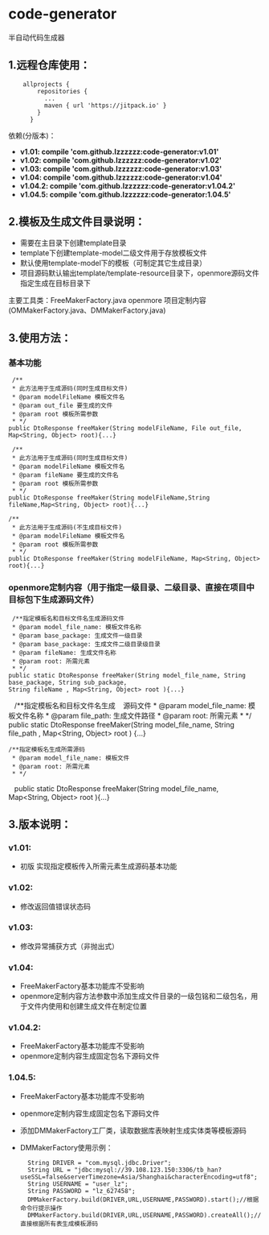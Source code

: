 # code-generator
半自动代码生成器


## 1.远程仓库使用：
~~~
    allprojects {
        repositories {
          ...
          maven { url 'https://jitpack.io' }
        }
      }
~~~
依赖(分版本)：
  * **v1.01:  compile 'com.github.lzzzzzz:code-generator:v1.01'**
  * **v1.02:  compile 'com.github.lzzzzzz:code-generator:v1.02'**
  * **v1.03:  compile 'com.github.lzzzzzz:code-generator:v1.03'**
  * **v1.04:  compile 'com.github.lzzzzzz:code-generator:v1.04'**
  * **v1.04.2:  compile 'com.github.lzzzzzz:code-generator:v1.04.2'**
  * **v1.04.5:  compile 'com.github.lzzzzzz:code-generator:1.04.5'**


## 2.模板及生成文件目录说明：
  * 需要在主目录下创建template目录
  * template下创建template-model二级文件用于存放模板文件
  * 默认使用template-model下的模板（可制定其它生成目录）
  * 项目源码默认输出template/template-resource目录下，openmore源码文件指定生成在目标目录下


主要工具类：FreeMakerFactory.java   openmore 项目定制内容(OMMakerFactory.java、DMMakerFactory.java)


## 3.使用方法：

   ### 基本功能
     /**
     * 此方法用于生成源码(同时生成目标文件)
     * @param modelFileName 模板文件名
     * @param out_file 要生成的文件
     * @param root 模板所需参数
     * */
    public DtoResponse freeMaker(String modelFileName, File out_file, Map<String, Object> root){...}

     /**
     * 此方法用于生成源码(同时生成目标文件)
     * @param modelFileName 模板文件名
     * @param fileName 要生成的文件名
     * @param root 模板所需参数
     * */
    public DtoResponse freeMaker(String modelFileName,String fileName,Map<String, Object> root){...}
    
    /**
     * 此方法用于生成源码(不生成目标文件)
     * @param modelFileName 模板文件名
     * @param root 模板所需参数
     * */
    public DtoResponse freeMaker(String modelFileName, Map<String, Object> root){...}
    
    
  ### openmore定制内容（用于指定一级目录、二级目录、直接在项目中目标包下生成源码文件）

     /**指定模板名和目标文件名生成源码文件
     * @param model_file_name: 模板文件名称
     * @param base_package: 生成文件一级目录
     * @param base_package: 生成文件二级目录级目录
     * @param fileName: 生成文件名称
     * @param root: 所需元素
     * */
    public static DtoResponse freeMaker(String model_file_name, String base_package, String sub_package, 
    String fileName , Map<String, Object> root ){...}
    
    /**指定模板名和目标文件名生成
    源码文件 * @param model_file_name: 模板文件名称
     * @param file_path: 生成文件路径
     * @param root: 所需元素
     * */
    public static DtoResponse freeMaker(String model_file_name, String file_path , Map<String, Object> root ) {...}
    
    /**指定模板名生成所需源码
     * @param model_file_name: 模板文件
     * @param root: 所需元素
     * */
    public static DtoResponse freeMaker(String model_file_name, Map<String, Object> root ){...} 
    
## 3.版本说明：
  ### v1.01:
  * 初版 实现指定模板传入所需元素生成源码基本功能
  ### v1.02:
  * 修改返回值错误状态码
  ### v1.03:
  * 修改异常捕获方式（非抛出式）    
  ### v1.04:
  * FreeMakerFactory基本功能库不受影响
  * openmore定制内容方法参数中添加生成文件目录的一级包铭和二级包名，用于文件内使用和创建生成文件在制定位置
  ### v1.04.2:
  * FreeMakerFactory基本功能库不受影响
  * openmore定制内容生成固定包名下源码文件
   ### 1.04.5:
  * FreeMakerFactory基本功能库不受影响
  * openmore定制内容生成固定包名下源码文件
  * 添加DMMakerFactory工厂类，读取数据库表映射生成实体类等模板源码
  * DMMakerFactory使用示例：
  
          String DRIVER = "com.mysql.jdbc.Driver";
          String URL = "jdbc:mysql://39.108.123.150:3306/tb_han?useSSL=false&serverTimezone=Asia/Shanghai&characterEncoding=utf8";
          String USERNAME = "user_lz";
          String PASSWORD = "lz_627458";
          DMMakerFactory.build(DRIVER,URL,USERNAME,PASSWORD).start();//根据命令行提示操作
          DMMakerFactory.build(DRIVER,URL,USERNAME,PASSWORD).createAll();//直接根据所有表生成模板源码
    
    
    
    
    
    
    
    
    
    
    
    
    
    
    
    
    
    
    
    
    
    
    
